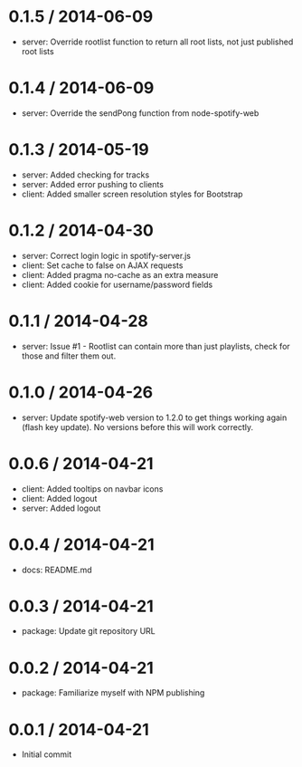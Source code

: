 0.1.5 / 2014-06-09
==================
  * server: Override rootlist function to return all root lists, not just published root lists

0.1.4 / 2014-06-09
==================
  * server: Override the sendPong function from node-spotify-web

0.1.3 / 2014-05-19
==================
  * server: Added checking for tracks
  * server: Added error pushing to clients
  * client: Added smaller screen resolution styles for Bootstrap

0.1.2 / 2014-04-30
==================

  * server: Correct login logic in spotify-server.js
  * client: Set cache to false on AJAX requests
  * client: Added pragma no-cache as an extra measure
  * client: Added cookie for username/password fields

0.1.1 / 2014-04-28
==================

  * server: Issue #1 - Rootlist can contain more than just playlists, check for those and filter them out.

0.1.0 / 2014-04-26
==================

  * server: Update spotify-web version to 1.2.0 to get things working again (flash key update).  No versions before this will work correctly.

0.0.6 / 2014-04-21
==================

  * client: Added tooltips on navbar icons
  * client: Added logout
  * server: Added logout

0.0.4 / 2014-04-21
==================

  * docs: README.md

0.0.3 / 2014-04-21
==================

  * package: Update git repository URL

0.0.2 / 2014-04-21
==================

  * package: Familiarize myself with NPM publishing

0.0.1 / 2014-04-21
==================

  * Initial commit